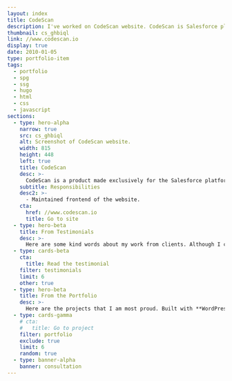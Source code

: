 ```yaml
---
layout: index
title: CodeScan
description: I've worked on CodeScan website. CodeScan is Salesforce platform product whose code analysis solution provides total visibility into Salesforce code health.
thumbnail: cs_ghbiql
link: //www.codescan.io
display: true
date: 2010-01-05
type: portfolio-item
tags:
  - portfolio
  - spg
  - ssg
  - hugo
  - html
  - css
  - javascript
sections:
  - type: hero-alpha
    narrow: true
    src: cs_ghbiql
    alt: Screenshot of CodeScan website.
    width: 815
    height: 448
    left: true
    title: CodeScan
    desc: >-
      CodeScan is a product made exclusively for the Salesforce platform. CodeScan’s code analysis solutions helps provide total visibility into Salesforce code health.
    subtitle: Responsibilities
    desc2: >-
      - Maintained frontend of the website.
    cta:
      href: //www.codescan.io
      title: Go to site
  - type: hero-beta
    title: From Testimonials
    desc: >-
      Here are some kind words about my work from clients. Although I collaborated with clients from more than 10 countries, most of them came from **The United States**.
  - type: cards-beta
    cta:
      title: Read the testimonial
    filter: testimonials
    limit: 6
    other: true
  - type: hero-beta
    title: From the Portfolio
    desc: >-
      Here are the projects that I am most proud. Built with **WordPress**, **Shopify**, **Jekyll**, and **Hugo**, among others.
  - type: cards-gamma
    # cta:
    #   title: Go to project
    filter: portfolio
    exclude: true
    limit: 6
    random: true
  - type: banner-alpha
    banner: consultation
---
```

